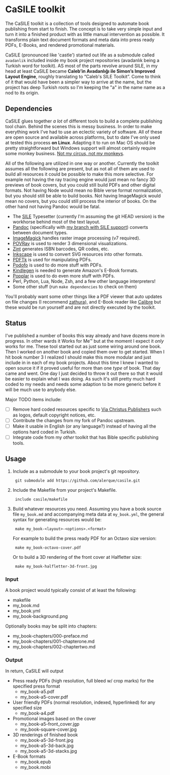 # CaSILE toolkit

The CaSILE toolkit is a collection of tools designed to automate book publishing from start to finish. The concept is to take very simple input and turn it into a finished product with as little manual intervention as possible. It transforms plain text document formats and meta data into press ready PDFs, E-Books, and rendered promotional materials.

CaSILE (pronounced like 'castle') started out life as a submodule called `avadanlik` included inside my book project repositories (avadanlık being a Turkish word for toolkit). AS most of the parts revolve around SILE, in my head at least CaSILE became **Caleb’in Avadanlığı ile Simon’s Improved Layout Engine**, roughly translating to “Caleb's SILE Toolkit”. Come to think of it that would have been a simpler way to arrive at the name, but the project has deep Turkish roots so I'm keeping the "a" in the name name as a nod to its origin.

## Dependencies

CaSILE glues together *a lot* of different tools to build a complete publishing tool chain. Behind the scenes this is messy business. In order to make everything work I've had to use an eclectic variety of software. All of these are open source and available across platforms, but to date I've only used at tested this process **on Linux**. Adapting it to run on Mac OS should be pretty straightforward but Windows support will almost certainly require some monkey business. [Not my circus, not my monkeys][nmcnmm].

All of the following are utilized in one way or another. Currently the toolkit assumes all the following are present, but as not all of them are used to build all resources it could be possible to make this more selective. For example not having the ray tracing engine would just mean no fancy 3D previews of book covers, but you could still build PDFs and other digital formats. Not having Node would mean no Bible verse format normalization, but you should still be able to build books. Not having ImageMagick would mean no covers, but you could still process the interior of books. On the other hand not having Pandoc would be fatal.

* The [SILE][sile] Typesetter (currently I'm assuming the git HEAD version) is the workhorse behind most of the text layout.
* [Pandoc][pandoc] (specifically with [my branch with SILE support][pandocsile]) converts between document types.
* [ImageMagick][im] handles raster image processing (v7 required).
* [POVRay][pov] is used to render 3 dimensional visualizations.
* [Zint][zint] generates ISBN barcodes, QR codes, etc.
* [Inkscape][inkscape] is used to convert SVG resources into other formats.
* [PDFTk][pdftk] is used for manipulating PDFs.
* [Podofo][podofo] is used to do more stuff with PDFs.
* [Kindlegen][kindlegen] is needed to generate Amazon's E-Book formats.
* [Popplar][popplar] is used to do even more stuff with PDFs.
* Perl, Python, Lua, Node, Zsh, and a few other language interpreters!
* Some other stuff (run `make dependencies` to check on them)

You'll probably want some other things like a PDF viewer that auto updates on file changes (I recommend [zathura][zathura]), and E-Book reader like [Calibre][calibre] but these would be run yourself and are not directly executed by the toolkit.

## Status

I've published a number of books this way already and have dozens more in progress. In other wards it Works for Me™ but at the moment I expect it *only* works for me. These tool started out as just some wiring around one book. Then I worked on another book and copied them over to get started. When I hit book number 3 I realized I should make this more modular and just include in in each of my book projects. About this time I knew I wanted to open source it if it proved useful for more than one _type_ of book. That day came and went. One day I just decided to throw it out there so that it would be easier to explain what I was doing. As such it's still pretty much hard coded to my needs and needs some adaption to be more generic before it will be much use to anybody else.

Major TODO items include:

- [ ] Remove hard coded resources specific to [Via Christus Publishers][viachristus] such as logos, default copyright notices, etc.
- [ ] Contribute the changes from my fork of Pandoc upstream.
- [ ] Make it usable in English (or any language?) instead of having all the options hard coded in Turkish.
- [ ] Integrate code from my _other_ toolkit that has Bible specific publishing tools.

## Usage

1. Include as a submodule to your book project's git repository.

        git submodule add https://github.com/alerque/casile.git

2. Include the Makefile from your project's Makefile.

        include casile/makefile

3. Build whatever resources you need. Assuming you have a book source file `my_book.md` and accompanying meta data at `my_book.yml`, the general syntax for generating resources would be:

        make my_book-<layout>-<options>.<format>

    For example to build the press ready PDF for an Octavo size version:

        make my_book-octavo-cover.pdf

    Or to build a 3D rendering of the front cover at Halfletter size:

        make my_book-halfletter-3d-front.jpg

### Input

A book project would typically consist of at least the following:

* makefile
* my_book.md
* my_book.yml
* my_book-background.png

Optionally books may be split into chapters:

* my_book-chapters/000-preface.md
* my_book-chapters/001-chapterone.md
* my_book-chapters/002-chaptertwo.md

### Output

In return, CaSILE will output

* Press ready PDFs (high resolution, full bleed w/ crop marks) for the specified press format
  * my_book-a5.pdf
  * my_book-a5-cover.pdf
* User friendly PDFs (normal resolution, indexed, hyperlinked) for any specified size
  * my_book-a4.pdf
* Promotional images based on the cover
  * my_book-a5-front_cover.jgp
  * my_book-square-cover.jpg
* 3D renderings of finished book
  * my_book-a5-3d-front.jpg
  * my_book-a5-3d-back.jpg
  * my_book-a5-3d-stacks.jpg
* E-Book formats
  * my_book.epub
  * my_book.mobi

[viachristus]: http://yayinlar.viachristus.com/
[sile]: http://sile-typesetter.org/
[pandoc]: http://pandoc.org/
[pandocsile]: https://github.com/alerque/pandoc/tree/sile4
[im]: http://imagemagick.org/
[pov]: http://www.povray.org/
[zint]: https://zint.github.io/
[inkscape]: https://inkscape.org/
[pdftk]: https://www.pdflabs.com/tools/pdftk-the-pdf-toolkit/
[podofo]: http://podofo.sourceforge.net/
[popplar]: https://poppler.freedesktop.org/
[kindlegen]: https://www.amazon.com/gp/feature.html?docId=1000234621
[nmcnmm]: https://duckduckgo.com/?q=%22Not+My+Circus%2C+Not+My+Monkeys%22&ia=images
[zathura]: https://pwmt.org/projects/zathura/
[calibre]: http://calibre-ebook.com/
